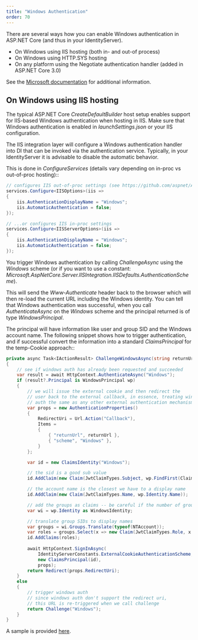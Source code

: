 ```yaml
---
title: "Windows Authentication"
order: 70
---
```


There are several ways how you can enable Windows authentication in ASP.NET Core (and thus in your IdentityServer).

* On Windows using IIS hosting (both in- and out-of process)
* On Windows using HTTP.SYS hosting
* On any platform using the Negotiate authentication handler (added in ASP.NET Core 3.0)

See the [Microsoft documentation](https://docs.microsoft.com/en-us/aspnet/core/security/authentication/windowsauth?view=aspnetcore-5.0&tabs=visual-studio) for additional information.

## On Windows using IIS hosting
The typical ASP.NET Core *CreateDefaultBuilder* host setup enables support for IIS-based Windows authentication when hosting in IIS.
Make sure that Windows authentication is enabled in *launchSettings.json* or your IIS configuration.

The IIS integration layer will configure a Windows authentication handler into DI that can be invoked via the authentication service.
Typically, in your IdentityServer it is advisable to disable the automatic behavior. 

This is done in *ConfigureServices* (details vary depending on in-proc vs out-of-proc hosting)::

```cs
// configures IIS out-of-proc settings (see https://github.com/aspnet/AspNetCore/issues/14882)
services.Configure<IISOptions>(iis =>
{
    iis.AuthenticationDisplayName = "Windows";
    iis.AutomaticAuthentication = false;
});

// ...or configures IIS in-proc settings
services.Configure<IISServerOptions>(iis =>
{
    iis.AuthenticationDisplayName = "Windows";
    iis.AutomaticAuthentication = false;
});
```

You trigger Windows authentication by calling *ChallengeAsync* using the *Windows* scheme (or if you want to use a constant: *Microsoft.AspNetCore.Server.IISIntegration.IISDefaults.AuthenticationScheme*).

This will send the *Www-Authenticate* header back to the browser which will then re-load the current URL including the Windows identity.
You can tell that Windows authentication was successful, when you call *AuthenticateAsync* on the *Windows* scheme and the principal returned
is of type *WindowsPrincipal*.

The principal will have information like user and group SID and the Windows account name. The following snippet shows how to
trigger authentication, and if successful convert the information into a standard *ClaimsPrincipal* for the temp-Cookie approach::

```cs
private async Task<IActionResult> ChallengeWindowsAsync(string returnUrl)
{
    // see if windows auth has already been requested and succeeded
    var result = await HttpContext.AuthenticateAsync("Windows");
    if (result?.Principal is WindowsPrincipal wp)
    {
        // we will issue the external cookie and then redirect the
        // user back to the external callback, in essence, treating windows
        // auth the same as any other external authentication mechanism
        var props = new AuthenticationProperties()
        {
            RedirectUri = Url.Action("Callback"),
            Items =
            {
                { "returnUrl", returnUrl },
                { "scheme", "Windows" },
            }
        };

        var id = new ClaimsIdentity("Windows");

        // the sid is a good sub value
        id.AddClaim(new Claim(JwtClaimTypes.Subject, wp.FindFirst(ClaimTypes.PrimarySid).Value));

        // the account name is the closest we have to a display name
        id.AddClaim(new Claim(JwtClaimTypes.Name, wp.Identity.Name));

        // add the groups as claims -- be careful if the number of groups is too large
        var wi = wp.Identity as WindowsIdentity;

        // translate group SIDs to display names
        var groups = wi.Groups.Translate(typeof(NTAccount));
        var roles = groups.Select(x => new Claim(JwtClaimTypes.Role, x.Value));
        id.AddClaims(roles);
        
        await HttpContext.SignInAsync(
            IdentityServerConstants.ExternalCookieAuthenticationScheme,
            new ClaimsPrincipal(id),
            props);
        return Redirect(props.RedirectUri);
    }
    else
    {
        // trigger windows auth
        // since windows auth don't support the redirect uri,
        // this URL is re-triggered when we call challenge
        return Challenge("Windows");
    }
}
```

A sample is provided [here](/identityserver/v6/samples/ui#windows-authentication-with-iis-hosting).